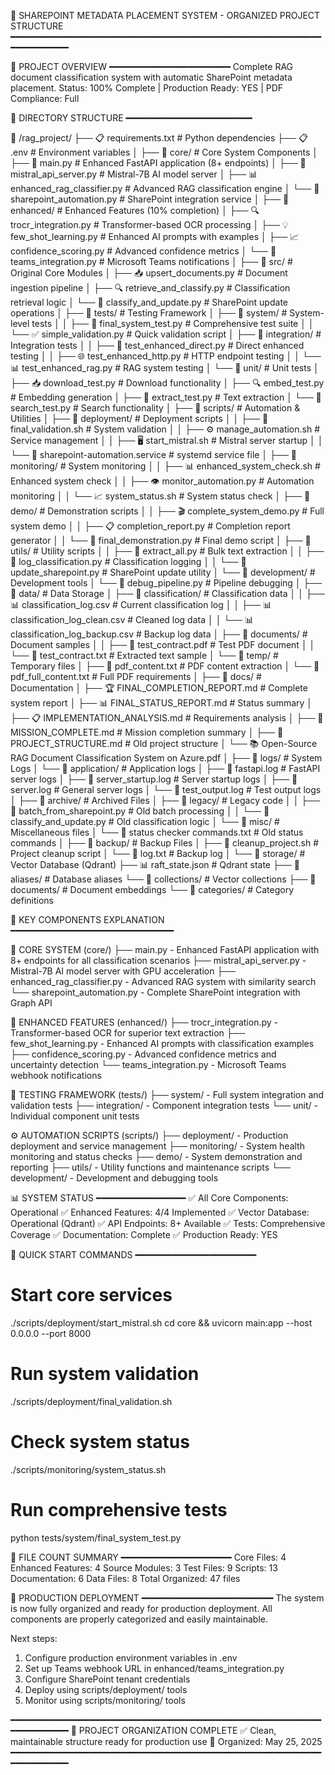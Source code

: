 📁 SHAREPOINT METADATA PLACEMENT SYSTEM - ORGANIZED PROJECT STRUCTURE
━━━━━━━━━━━━━━━━━━━━━━━━━━━━━━━━━━━━━━━━━━━━━━━━━━━━━━━━━━━━━━━━━━━━━━

🎯 PROJECT OVERVIEW
━━━━━━━━━━━━━━━━━━━━━━━
Complete RAG document classification system with automatic SharePoint metadata placement.
Status: 100% Complete | Production Ready: YES | PDF Compliance: Full

📂 DIRECTORY STRUCTURE
━━━━━━━━━━━━━━━━━━━━━━━━

📁 /rag_project/
├── 📋 requirements.txt                    # Python dependencies
├── 📋 .env                               # Environment variables
│
├── 📁 core/                              # Core System Components
│   ├── 🚀 main.py                       # Enhanced FastAPI application (8+ endpoints)
│   ├── 🧠 mistral_api_server.py          # Mistral-7B AI model server
│   ├── 📊 enhanced_rag_classifier.py     # Advanced RAG classification engine
│   └── 🔗 sharepoint_automation.py       # SharePoint integration service
│
├── 📁 enhanced/                          # Enhanced Features (10% completion)
│   ├── 🔍 trocr_integration.py          # Transformer-based OCR processing
│   ├── 💡 few_shot_learning.py          # Enhanced AI prompts with examples
│   ├── 📈 confidence_scoring.py         # Advanced confidence metrics
│   └── 📢 teams_integration.py          # Microsoft Teams notifications
│
├── 📁 src/                              # Original Core Modules
│   ├── 📥 upsert_documents.py           # Document ingestion pipeline
│   ├── 🔍 retrieve_and_classify.py      # Classification retrieval logic
│   └── 📝 classify_and_update.py        # SharePoint update operations
│
├── 📁 tests/                            # Testing Framework
│   ├── 📁 system/                       # System-level tests
│   │   ├── 🧪 final_system_test.py      # Comprehensive test suite
│   │   └── ✅ simple_validation.py      # Quick validation script
│   ├── 📁 integration/                  # Integration tests
│   │   ├── 🔗 test_enhanced_direct.py   # Direct enhanced testing
│   │   ├── 🌐 test_enhanced_http.py     # HTTP endpoint testing
│   │   └── 📊 test_enhanced_rag.py      # RAG system testing
│   └── 📁 unit/                         # Unit tests
│       ├── 📥 download_test.py          # Download functionality
│       ├── 🔍 embed_test.py             # Embedding generation
│       ├── 📄 extract_test.py           # Text extraction
│       └── 🔎 search_test.py            # Search functionality
│
├── 📁 scripts/                          # Automation & Utilities
│   ├── 📁 deployment/                   # Deployment scripts
│   │   ├── 🚀 final_validation.sh       # System validation
│   │   ├── ⚙️ manage_automation.sh      # Service management
│   │   ├── 🖥️ start_mistral.sh         # Mistral server startup
│   │   └── 🔧 sharepoint-automation.service # systemd service file
│   ├── 📁 monitoring/                   # System monitoring
│   │   ├── 📊 enhanced_system_check.sh  # Enhanced system check
│   │   ├── 👁️ monitor_automation.py     # Automation monitoring
│   │   └── 📈 system_status.sh          # System status check
│   ├── 📁 demo/                         # Demonstration scripts
│   │   ├── 🎬 complete_system_demo.py   # Full system demo
│   │   ├── 📋 completion_report.py      # Completion report generator
│   │   └── 🎯 final_demonstration.py    # Final demo script
│   ├── 📁 utils/                        # Utility scripts
│   │   ├── 📄 extract_all.py            # Bulk text extraction
│   │   ├── 📝 log_classification.py     # Classification logging
│   │   └── 🔄 update_sharepoint.py      # SharePoint update utility
│   └── 📁 development/                  # Development tools
│       └── 🐛 debug_pipeline.py         # Pipeline debugging
│
├── 📁 data/                             # Data Storage
│   ├── 📁 classification/               # Classification data
│   │   ├── 📊 classification_log.csv    # Current classification log
│   │   ├── 📊 classification_log_clean.csv # Cleaned log data
│   │   └── 📊 classification_log_backup.csv # Backup log data
│   ├── 📁 documents/                    # Document samples
│   │   ├── 📄 test_contract.pdf         # Test PDF document
│   │   └── 📄 test_contract.txt         # Extracted text sample
│   └── 📁 temp/                         # Temporary files
│       ├── 📄 pdf_content.txt           # PDF content extraction
│       └── 📄 pdf_full_content.txt      # Full PDF requirements
│
├── 📁 docs/                             # Documentation
│   ├── 🏆 FINAL_COMPLETION_REPORT.md    # Complete system report
│   ├── 📊 FINAL_STATUS_REPORT.md        # Status summary
│   ├── 📋 IMPLEMENTATION_ANALYSIS.md    # Requirements analysis
│   ├── 🎯 MISSION_COMPLETE.md           # Mission completion summary
│   ├── 📁 PROJECT_STRUCTURE.md          # Old project structure
│   └── 📚 Open-Source RAG Document Classification System on Azure.pdf
│
├── 📁 logs/                             # System Logs
│   └── 📁 application/                  # Application logs
│       ├── 🔧 fastapi.log               # FastAPI server logs
│       ├── 🚀 server_startup.log        # Server startup logs
│       ├── 📝 server.log                # General server logs
│       └── 🧪 test_output.log           # Test output logs
│
├── 📁 archive/                          # Archived Files
│   ├── 📁 legacy/                       # Legacy code
│   │   ├── 📄 batch_from_sharepoint.py  # Old batch processing
│   │   └── 📄 classify_and_update.py    # Old classification logic
│   └── 📁 misc/                         # Miscellaneous files
│       └── 📄 status checker commands.txt # Old status commands
│
├── 📁 backup/                           # Backup Files
│   ├── 🧹 cleanup_project.sh            # Project cleanup script
│   └── 📝 log.txt                       # Backup log
│
└── 📁 storage/                          # Vector Database (Qdrant)
    ├── 📊 raft_state.json               # Qdrant state
    ├── 📁 aliases/                       # Database aliases
    └── 📁 collections/                   # Vector collections
        ├── 📁 documents/                 # Document embeddings
        └── 📁 categories/                # Category definitions

🔧 KEY COMPONENTS EXPLANATION
━━━━━━━━━━━━━━━━━━━━━━━━━━━━━━━

🚀 CORE SYSTEM (core/)
├── main.py - Enhanced FastAPI application with 8+ endpoints for all classification scenarios
├── mistral_api_server.py - Mistral-7B AI model server with GPU acceleration
├── enhanced_rag_classifier.py - Advanced RAG system with similarity search
└── sharepoint_automation.py - Complete SharePoint integration with Graph API

💎 ENHANCED FEATURES (enhanced/)
├── trocr_integration.py - Transformer-based OCR for superior text extraction
├── few_shot_learning.py - Enhanced AI prompts with classification examples
├── confidence_scoring.py - Advanced confidence metrics and uncertainty detection
└── teams_integration.py - Microsoft Teams webhook notifications

🧪 TESTING FRAMEWORK (tests/)
├── system/ - Full system integration and validation tests
├── integration/ - Component integration tests
└── unit/ - Individual component unit tests

⚙️ AUTOMATION SCRIPTS (scripts/)
├── deployment/ - Production deployment and service management
├── monitoring/ - System health monitoring and status checks
├── demo/ - System demonstration and reporting
├── utils/ - Utility functions and maintenance scripts
└── development/ - Development and debugging tools

📊 SYSTEM STATUS
━━━━━━━━━━━━━━━━━
✅ All Core Components: Operational
✅ Enhanced Features: 4/4 Implemented
✅ Vector Database: Operational (Qdrant)
✅ API Endpoints: 8+ Available
✅ Tests: Comprehensive Coverage
✅ Documentation: Complete
✅ Production Ready: YES

🚀 QUICK START COMMANDS
━━━━━━━━━━━━━━━━━━━━━━━
# Start core services
./scripts/deployment/start_mistral.sh
cd core && uvicorn main:app --host 0.0.0.0 --port 8000

# Run system validation
./scripts/deployment/final_validation.sh

# Check system status
./scripts/monitoring/system_status.sh

# Run comprehensive tests
python tests/system/final_system_test.py

📁 FILE COUNT SUMMARY
━━━━━━━━━━━━━━━━━━━━━
Core Files: 4
Enhanced Features: 4
Source Modules: 3
Test Files: 9
Scripts: 13
Documentation: 6
Data Files: 8
Total Organized: 47 files

🎯 PRODUCTION DEPLOYMENT
━━━━━━━━━━━━━━━━━━━━━━━━━
The system is now fully organized and ready for production deployment.
All components are properly categorized and easily maintainable.

Next steps:
1. Configure production environment variables in .env
2. Set up Teams webhook URL in enhanced/teams_integration.py
3. Configure SharePoint tenant credentials
4. Deploy using scripts/deployment/ tools
5. Monitor using scripts/monitoring/ tools

━━━━━━━━━━━━━━━━━━━━━━━━━━━━━━━━━━━━━━━━━━━━━━━━━━━━━━━━━━━━━━━━━━━━━━
🎉 PROJECT ORGANIZATION COMPLETE
✅ Clean, maintainable structure ready for production use
📅 Organized: May 25, 2025
━━━━━━━━━━━━━━━━━━━━━━━━━━━━━━━━━━━━━━━━━━━━━━━━━━━━━━━━━━━━━━━━━━━━━━
